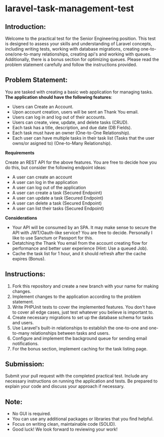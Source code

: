# laravel-task-management-test

## Introduction:

Welcome to the practical test for the Senior Engineering position. This test is designed to assess your skills and understanding of Laravel concepts, including writing tests, working with database migrations, creating one-to-one/one-to-many relationships, creating api's and working with queues. Additionally, there is a bonus section for optimizing queues. Please read the problem statement carefully and follow the instructions provided.

## Problem Statement:

You are tasked with creating a basic web application for managing tasks. **The application should have the following features**:
 
   - Users can Create an Account.
   - Upon account creation, users will be sent an Thank You email. 
   - Users can log in and log out of their accounts.
   - Users can create, view, update, and delete tasks (CRUD).
   - Each task has a title, description, and due date (DB Fields).
   - Each task must have an owner (One-to-One Relationship).
   - Each user can have multiple tasks in their task list (Tasks that the user owns/or asigned to) (One-to-Many Relationship).

**Requirements**

Create an REST API for the above features. You are free to decide how you do this, but consider the following endpoint ideas:

   - A user can create an account
   - A user can log in the application
   - A user can log out of the application
   - A user can create a task (Secured Endpoint)
   - A user can update a task (Secured Endpoint)
   - A user can delete a task (Secured Endpoint)
   - A user can list their tasks (Secured Endpoint)

**Considerations**

   - Your API will be consumed by an SPA. It may make sense to secure the API with JWT/Oauth-like service? You are free to decide. Personally I like to use Sanctum or Passport for this.
   - Detatching the Thank You email from the account creating flow for performance and better user experience (Hint: Use a queued Job).
   - Cache the task list for 1 hour, and it should refresh after the cache expires (Bonus).

## Instructions:

1. Fork this repository and create a new branch with your name for making changes.
2. Implement changes to the application according to the problem statement.
3. Write PHPUnit tests to cover the implemented features. You don't have to cover all edge cases, just test whatever you believe is important to.
4. Create necessary migrations to set up the database schema for tasks and users.
5. Use Laravel's built-in relationships to establish the one-to-one and one-to-many relationships between tasks and users.
6. Configure and implement the background queue for sending email notifications.
7. For the bonus section, implement caching for the task listing page.

## Submission:

Submit your pull request with the completed practical test. Include any necessary instructions on running the application and tests. Be prepared to explain your code and discuss your approach if necessary.

## Note:
- No GUI is required.
- You can use any additional packages or libraries that you find helpful.
- Focus on writing clean, maintainable code (SOLID).
- Good luck! We look forward to reviewing your work!
